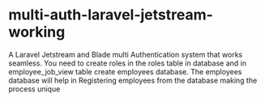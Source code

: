 # multi-auth-laravel-jetstream-working
A Laravel Jetstream and Blade multi Authentication system that works seamless. You need to create roles in the roles  table in database and in employee_job_view table create employees database. The employees database will help in Registering employees from the database making the process unique  
